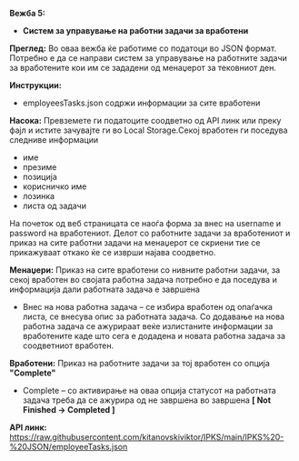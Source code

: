 **Вежба 5:**
-	**Систем за управување на работни задачи за вработени**

**Преглед:** Во оваа вежба ќе работиме со податоци во JSON формат. 
Потребно е да се направи систем за управување на работните задачи за вработените кои им се зададени од менаџерот за тековниот ден.

**Инструкции:**
-	employeesTasks.json содржи информации за сите вработени

**Насока:** Превземете ги податоците соодветно од API линк или преку фајл и истите зачувајте ги во Local Storage.Секој вработен ги поседува следниве информации
-	име
-	презиме
-	позиција
-	корисничко име
-	лозинка
-	листа од задачи

На почеток од веб страницата се наоѓа форма за внес на username и password на вработениот.
Делот со работните задачи за вработениот и приказ на сите работни задачи на менаџерот се скриени тие се прикажуваат откако ќе се изврши најава соодветно.

**Менаџери:**
Приказ на сите вработени со нивните работни задачи, за секој вработен во својата работна задача потребно е да поседува и информација дали работната задача е завршена
-	Внес на нова работна задача – се избира вработен од опаѓачка листа, се внесува опис за работната задача. Со додавање на нова работна задача се ажурираат веќе излистаните информации за вработените каде што сега е додадена и новата работна задача за соодветниот вработен.

**Вработени:**
Приказ на работните задачи за тој вработен со опција **"Complete"**
-	Complete – со активирање на оваа опција статусот на работната задача треба да се ажурира од не завршена во завршена **[ Not Finished -> Completed ]**

**API линк:** https://raw.githubusercontent.com/kitanovskiviktor/IPKS/main/IPKS%20-%20JSON/employeeTasks.json

